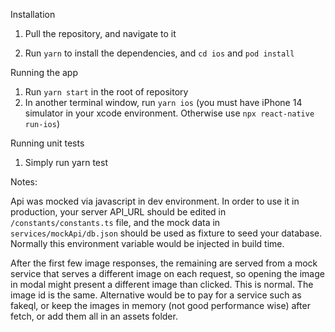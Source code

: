 Installation


1. Pull the repository, and navigate to it

2. Run `yarn` to install the dependencies, and `cd ios` and `pod install` 

Running the app

1. Run `yarn start` in the root of repository  
2. In another terminal window, run `yarn ios` (you must have iPhone 14 simulator in your xcode environment. Otherwise use `npx react-native run-ios`)

Running unit tests

1. Simply run yarn test


Notes:  

Api was mocked via javascript in dev environment. In order to use it in production, your server API_URL should be edited in `/constants/constants.ts` file, and the mock data in `services/mockApi/db.json` should be used as fixture to seed your database. Normally this environment variable would be injected in build time. 

After the first few image responses, the remaining are served from a mock service that serves a different image on each request, so opening the image in modal might present a different image than clicked. This is normal. The image id is the same. Alternative would be to pay for a service such as fakeql, or keep the images in memory (not good performance wise) after fetch, or add them all in an assets folder. 

